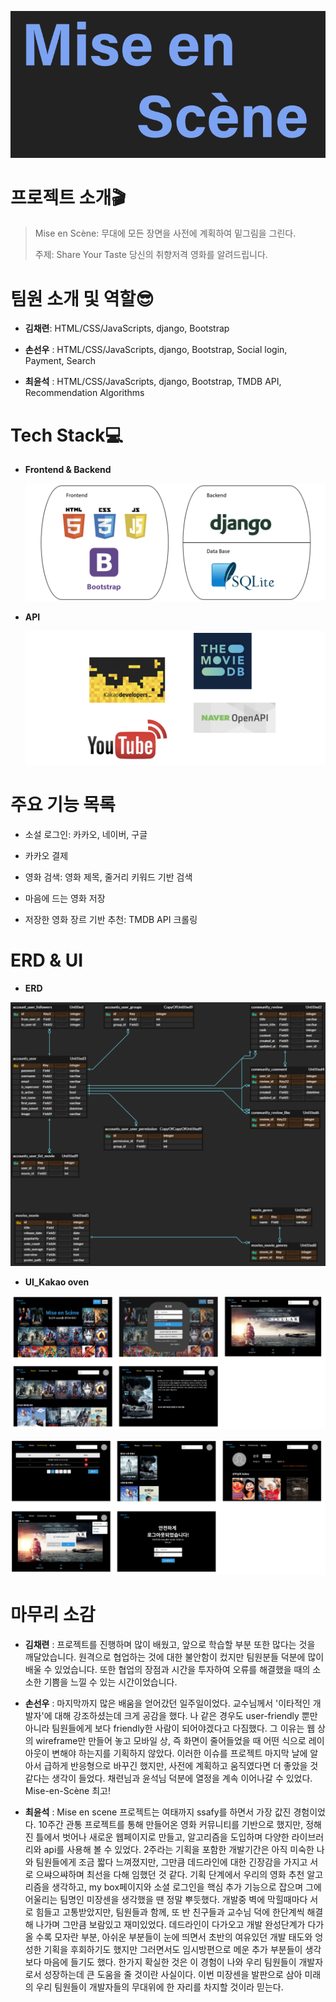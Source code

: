 ![image-20211128213528981](README.assets/image-20211128213528981.png)

# 프로젝트 소개🎬

> Mise en Scène: 무대에 모든 장면을 사전에 계획하여 밑그림을 그린다.
>
> 주제: Share Your Taste 당신의 취향저격 영화를 알려드립니다.



# 팀원 소개 및 역할😎

- **김채련**: HTML/CSS/JavaScripts, django, Bootstrap

- **손선우** : HTML/CSS/JavaScripts, django, Bootstrap, Social login, Payment, Search
- **최윤석** : HTML/CSS/JavaScripts, django, Bootstrap, TMDB API, Recommendation Algorithms

# Tech Stack💻

- **Frontend & Backend**

  ![image-20211126021947118](README.assets/image-20211126021947118.png)



- **API**

  ![image-20211211234200411](README.assets/image-20211211234200411.png)

# 주요 기능 목록

- 소설 로그인: 카카오, 네이버, 구글 

- 카카오 결제

- 영화 검색: 영화 제목, 줄거리 키워드 기반 검색

- 마음에 드는 영화 저장  

- 저장한 영화 장르 기반 추천: TMDB API 크롤링

  

# ERD & UI

- **ERD**

![image-20211128213637880](README.assets/image-20211128213637880.png)

- **UI_Kakao oven**

![image-20211126021312786](README.assets/image-20211126021312786.png)

![image-20211126021232301](README.assets/image-20211126021232301.png)

# 마무리 소감

- **김채련** : 프로젝트를 진행하며 많이 배웠고, 앞으로 학습할 부분 또한 많다는 것을 깨달았습니다. 원격으로 협업하는 것에 대한 불안함이 컸지만 팀원분들 덕분에 많이 배울 수 있었습니다. 또한 협업의 장점과 시간을 투자하여 오류를 해결했을 때의 소소한 기쁨을 느낄 수 있는 시간이었습니다.

- **손선우** : 마지막까지 많은 배움을 얻어갔던 일주일이었다. 교수님께서 '이타적인 개발자'에 대해 강조하셨는데 크게 공감을 했다. 나 같은 경우도 user-friendly 뿐만 아니라 팀원들에게 보다 friendly한 사람이 되어야겠다고 다짐했다. 그 이유는 웹 상의 wireframe만 만들어 놓고 모바일 상, 즉 화면이 줄어들었을 때 어떤 식으로 레이아웃이 변해야 하는지를 기획하지 않았다. 이러한 이슈를 프로젝트 마지막 날에 알아서 급하게 반응형으로 바꾸긴 했지만, 사전에 계획하고 움직였다면 더 좋았을 것 같다는 생각이 들었다. 채련님과 윤석님 덕분에 열정을 계속 이어나갈 수 있었다. Mise-en-Scène 최고!

- **최윤석** : Mise en scene 프로젝트는 여태까지 ssafy를 하면서 가장 값진 경험이었다. 10주간 관통 프로젝트를 통해 만들어온 영화 커뮤니티를 기반으로 했지만, 정해진 틀에서 벗어나 새로운 웹페이지로 만들고, 알고리즘을 도입하며 다양한 라이브러리와 api를 사용해 볼 수 있었다. 2주라는 기획을 포함한 개발기간은 아직 미숙한 나와 팀원들에게 조금 짧다 느껴졌지만, 그만큼 데드라인에 대한 긴장감을 가지고 서로 으쌰으쌰하며 최선을 다해 임했던 것 같다. 기획 단계에서 우리의 영화 추천 알고리즘을 생각하고, my box페이지와 소셜 로그인을 핵심 추가 기능으로 잡으며 그에 어울리는 팀명인 미장센을 생각했을 땐 정말 뿌듯했다. 개발중 벽에 막힐때마다 서로 힘들고 고통받았지만, 팀원들과 함께, 또 반 친구들과 교수님 덕에 한단계씩 해결해 나가며 그만큼 보람있고 재미있었다. 데드라인이 다가오고 개발 완성단계가 다가올 수록 모자란 부분, 아쉬운 부분들이 눈에 띄면서 초반의 여유있던 개발 태도와 엉성한 기획을 후회하기도 했지만 그러면서도 임시방편으로 메운 추가 부분들이 생각보다 마음에 들기도 했다. 한가지 확실한 것은 이 경험이 나와 우리 팀원들이 개발자로서 성장하는데 큰 도움을 줄 것이란 사실이다. 이번 미장센을 발판으로 삼아 미래의 우리 팀원들이 개발자들의 무대위에 한 자리를 차지할 것이라 믿는다.

  

